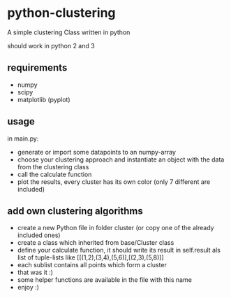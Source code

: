 # python-clustering
A simple clustering Class written in python

should work in python 2 and 3

## requirements
- numpy
- scipy
- matplotlib (pyplot)

## usage
in main.py:
- generate or import some datapoints to an numpy-array
- choose your clustering approach and instantiate an object with the data from the clustering class
- call the calculate function
- plot the results, every cluster has its own color (only 7 different are included)

## add own clustering algorithms
- create a new Python file in folder cluster (or copy one of the already included ones)
- create a class which inherited from base/Cluster class
- define your calculate function, it should write its result in self.result als list of tuple-lists like 
[[(1,2),(3,4),(5,6)],[(2,3),(5,8)]]
- each sublist contains all points which form a cluster
- that was it :)
- some helper functions are available in the file with this name
- enjoy :)
